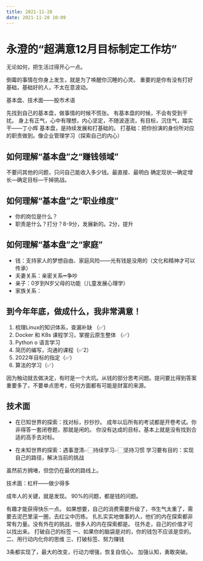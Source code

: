 ```yaml
---
title: 2021-11-28
date: 2021-11-28 10:09
---
```



# 永澄的“超满意12月目标制定工作坊”

无论如何，把生活过得开心一点。

倒霉的事情在你身上发生，就是为了唤醒你沉睡的心灵。
重要的是你有没有打好基础，基础好的人，不太在意波动。

基本盘、技术面——股市术语

先找到自己的基本盘，做事情的时候不慌张。
有基本盘的时候，不会有受到干扰。
身上有正气，心中有理想，内心坚定，不随波逐流，有目标，沉住气，踏实干——丁小辉
基本盘，是持续发展和打基础的。
打基础：把你扮演的身份所对应的职责做到。像企业管理学习（探索自己的内心）

## 如何理解“基本盘”之“赚钱领域”

不要问其他的问题，只问自己能收入多少钱。最直接、最明白
确定现状—确定增长—确定目标—干掉挑战。

## 如何理解“基本盘”之“职业维度”
- 你的岗位是什么？
- 职责是什么？打分？8-9分，发展新的。2分，提升

## 如何理解“基本盘”之“家庭”
- 钱：支持家人的梦想自由、家庭风险——光有钱是没用的（文化和精神才可以传承）
- 夫妻关系：亲密关系➖争吵
- 亲子：0岁到N岁父母的功能（儿童发展心理学）
- 家族关系：

## 到今年年底，做成什么，我非常满意！
1. 梳理Linux的知识体系，查漏补缺 （✅）
2. Docker 和 K8s 课程学习，掌握云原生整体 （✅）
3. Python o 语言学习
4. 简历的编写，沟通的课程（✅2）
5. 2022年目标的指定（✅）
6. 算法的学习（✅）


因为触动就去做决定，有时是一个大坑。从钱的部分思考问题。提问要比得到答案重要多了，不要单点思考，任何方面都有可能是财富的来源。

## 技术面
- 在已知世界的探索：找对标，抄抄抄。
成年以后所有的考试都是开卷考试。你非得答一套闭卷题，那就是闲的。
你没有达成的目标，基本上就是没有找到合适的高手去对标。

- 在未知世界的探索：遇事澄清👉🏻持续学习👉🏻坚持习惯
学习要有目的：实现自己的路径，解决当前的挑战

虽然前方拥堵，但您仍在最优的路线上。

技术面：杠杆——做少得多 

成年人的关键，就是发现。
90%的问题，都是钱的问题。

有趣才能获得快乐一点。
如果想要，自己的消费需要升级了，书生气太重了，需要去泥巴里滚一圈，去红尘中历练。
扎扎实实地做事的人，他们的内在探索都非常有力量。没有外在的挑战，很多人的内在探索都是。
往外走，自己的价值才可以找出来。
打破自己的标签
一、如果你的脑袋是对的，你的钱包不应该是空的。
二、用行动内化你的思维
三、打破标签、努力赚钱

3条都实现了，最大的改变，行动力增强，恢复自信心。
加强认知，勇敢突破。
